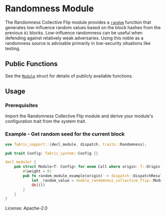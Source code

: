 # Randomness Module

The Randomness Collective Flip module provides a [`random`](https://docs.rs/noble-randomness-collective-flip/latest/noble_randomness_collective_flip/struct.Module.html#method.random)
function that generates low-influence random values based on the block hashes from the previous
`81` blocks. Low-influence randomness can be useful when defending against relatively weak
adversaries. Using this noble as a randomness source is advisable primarily in low-security
situations like testing.

## Public Functions

See the [`Module`](https://docs.rs/noble-randomness-collective-flip/latest/noble_randomness_collective_flip/struct.Module.html) struct for details of publicly available functions.

## Usage

### Prerequisites

Import the Randomness Collective Flip module and derive your module's configuration trait from
the system trait.

### Example - Get random seed for the current block

```rust
use fabric_support::{decl_module, dispatch, traits::Randomness};

pub trait Config: fabric_system::Config {}

decl_module! {
	pub struct Module<T: Config> for enum Call where origin: T::Origin {
		#[weight = 0]
		pub fn random_module_example(origin) -> dispatch::DispatchResult {
			let _random_value = <noble_randomness_collective_flip::Module<T>>::random(&b"my context"[..]);
			Ok(())
		}
	}
}
```

License: Apache-2.0